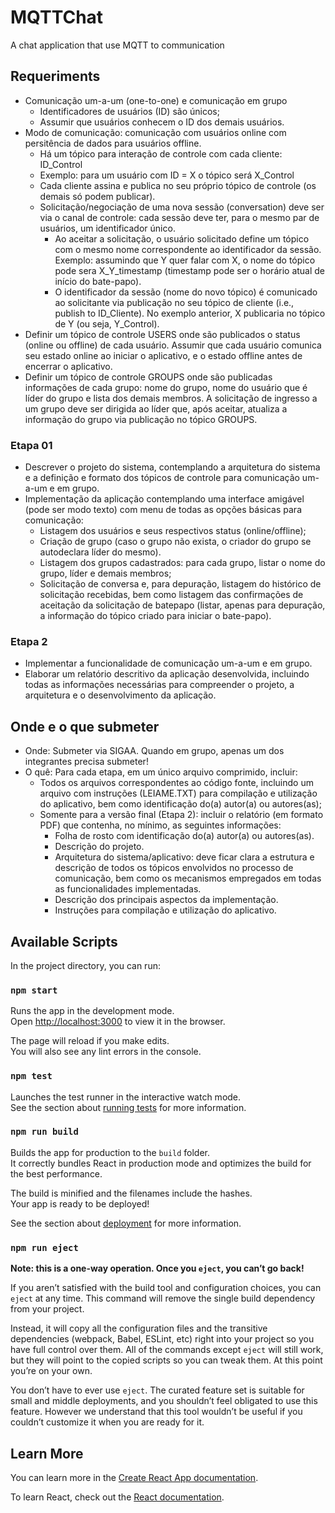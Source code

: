 # MQTTChat
A chat application that use MQTT to communication

## Requeriments

* Comunicação um-a-um (one-to-one) e comunicação em grupo
    * Identificadores de usuários (ID) são únicos;
    * Assumir que usuários conhecem o ID dos demais usuários.
* Modo de comunicação: comunicação com usuários online com persitência de dados para
usuários offline.
    * Há um tópico para interação de controle com cada cliente: ID_Control
    * Exemplo: para um usuário com ID = X o tópico será X_Control
    * Cada cliente assina e publica no seu próprio tópico de controle (os demais só podem publicar).
    * Solicitação/negociação de uma nova sessão (conversation) deve ser via o canal de controle: cada sessão deve ter, para o mesmo par de usuários, um identificador único.
        * Ao aceitar a solicitação, o usuário solicitado define um tópico com o mesmo nome correspondente ao identificador da sessão. Exemplo: assumindo que Y quer falar com X, o nome do tópico pode sera X_Y_timestamp (timestamp pode ser o horário atual de início do bate-papo).
        * O identificador da sessão (nome do novo tópico) é comunicado ao solicitante via publicação no seu tópico de cliente (i.e., publish to ID_Cliente). No exemplo anterior, X publicaria no tópico de Y (ou seja, Y_Control).
* Definir um tópico de controle USERS onde são publicados o status (online ou offline) de
cada usuário. Assumir que cada usuário comunica seu estado online ao iniciar o aplicativo, e
o estado offline antes de encerrar o aplicativo.
* Definir um tópico de controle GROUPS onde são publicadas informações de cada grupo:
nome do grupo, nome do usuário que é líder do grupo e lista dos demais membros. A
solicitação de ingresso a um grupo deve ser dirigida ao líder que, após aceitar, atualiza a
informação do grupo via publicação no tópico GROUPS.
### Etapa 01
* Descrever o projeto do sistema, contemplando a arquitetura do sistema e a definição e
formato dos tópicos de controle para comunicação um-a-um e em grupo.
* Implementação da aplicação contemplando uma interface amigável (pode ser modo texto)
com menu de todas as opções básicas para comunicação:
    * Listagem dos usuários e seus respectivos status (online/offline);
    * Criação de grupo (caso o grupo não exista, o criador do grupo se autodeclara líder do mesmo).
    * Listagem dos grupos cadastrados: para cada grupo, listar o nome do grupo, líder e demais membros;
    * Solicitação de conversa e, para depuração, listagem do histórico de solicitação recebidas, bem como listagem das confirmações de aceitação da solicitação de batepapo (listar, apenas para depuração, a informação do tópico criado para iniciar o bate-papo).
### Etapa 2
* Implementar a funcionalidade de comunicação um-a-um e em grupo.
* Elaborar um relatório descritivo da aplicação desenvolvida, incluindo todas as informações
necessárias para compreender o projeto, a arquitetura e o desenvolvimento da aplicação.
## Onde e o que submeter
* Onde: Submeter via SIGAA. Quando em grupo, apenas um dos integrantes precisa
submeter!
* O quê: Para cada etapa, em um único arquivo comprimido, incluir:
    * Todos os arquivos correspondentes ao código fonte, incluindo um arquivo com instruções (LEIAME.TXT) para compilação e utilização do aplicativo, bem como identificação do(a) autor(a) ou autores(as);
    * Somente para a versão final (Etapa 2): incluir o relatório (em formato PDF) que contenha, no mínimo, as seguintes informações:
        * Folha de rosto com identificação do(a) autor(a) ou autores(as).
        * Descrição do projeto.
        * Arquitetura do sistema/aplicativo: deve ficar clara a estrutura e descrição de todos os tópicos envolvidos no processo de comunicação, bem como os mecanismos empregados em todas as funcionalidades implementadas.
        * Descrição dos principais aspectos da implementação.
        * Instruções para compilação e utilização do aplicativo.

## Available Scripts

In the project directory, you can run:

### `npm start`

Runs the app in the development mode.\
Open [http://localhost:3000](http://localhost:3000) to view it in the browser.

The page will reload if you make edits.\
You will also see any lint errors in the console.

### `npm test`

Launches the test runner in the interactive watch mode.\
See the section about [running tests](https://facebook.github.io/create-react-app/docs/running-tests) for more information.

### `npm run build`

Builds the app for production to the `build` folder.\
It correctly bundles React in production mode and optimizes the build for the best performance.

The build is minified and the filenames include the hashes.\
Your app is ready to be deployed!

See the section about [deployment](https://facebook.github.io/create-react-app/docs/deployment) for more information.

### `npm run eject`

**Note: this is a one-way operation. Once you `eject`, you can’t go back!**

If you aren’t satisfied with the build tool and configuration choices, you can `eject` at any time. This command will remove the single build dependency from your project.

Instead, it will copy all the configuration files and the transitive dependencies (webpack, Babel, ESLint, etc) right into your project so you have full control over them. All of the commands except `eject` will still work, but they will point to the copied scripts so you can tweak them. At this point you’re on your own.

You don’t have to ever use `eject`. The curated feature set is suitable for small and middle deployments, and you shouldn’t feel obligated to use this feature. However we understand that this tool wouldn’t be useful if you couldn’t customize it when you are ready for it.

## Learn More

You can learn more in the [Create React App documentation](https://facebook.github.io/create-react-app/docs/getting-started).

To learn React, check out the [React documentation](https://reactjs.org/).
